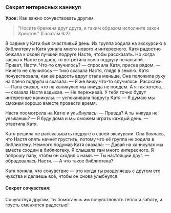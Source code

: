 ### Секрет интересных каникул  

**Урок:** Как важно сочувствовать другим.

> "Носите бремена друг друга, и таким образом исполните закон Христов." (Галатам 6:2)

В садике у Кати был счастливый день. Их группа ходила на экскурсию в библиотеку и Катя узнала много нового и интересного. Катя радостно бежала к своей лучшей подруге Насте, чтобы рассказать. Но когда зашла к Насте во двор, то встретила свою подругу печальной.
— Привет, Настя. Что-то случилось? — спросила Катя, присев рядом.
— Ничего не случилось — тихо сказала Настя, глядя в землю.
Катя почувствовала, как её радость вдруг стала меньше. Она положила руку на плечо подруги и сказала:
— Я же вижу что-то случилось. Расскажи.
— Папа сказал, что на каникулах мы никуда не поедем. А я так хотела... — сказала Настя вздыхая.
— Не переживай. У тебя точно будут интересные каникулы. — успокаивала подругу Катя — Я думаю мы сможем хорошо вместе провести время.  

Настя посмотрела на Катю и улыбнулась:
— Правда? А ты никуда не уезжаешь?
— Я буду дома и мы сможем играть каждый день. — ответила Катя. 

Катя решила не рассказывать подруге о своей экскурсии. Она боялась, что Настя опять начнёт грустить, потому что её группа не ходила в библиотеку.
Немного подумав Катя сказала:
— Давай на каникулах мы вместе сходим в библиотеку. Я слышала там много интересного. Я попрошу папу, чтобы он сходил с нами.
— Ты настоящий друг. — обрадовалась Настя. — А что такое библиотека?

Катя поняла, что сочувствие — это когда ты разделяешь с другом его чувства и делаешь всё, чтобы он снова улыбнулся.

#### Секрет сочувствия:  
Сочувствуя другим, ты помогаешь им почувствовать тепло и заботу, и грусть сменяется радостью!
